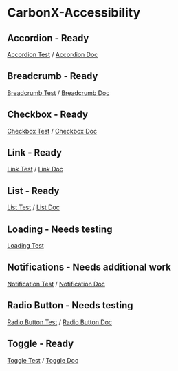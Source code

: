 # CarbonX-Accessibility
## Accordion - Ready
[Accordion Test](https://htmlpreview.github.io/?https://github.com/snidersd/CarbonX-Accessibility/blob/master/Accordion-test/Accordion%20Accessibility.html) /
[Accordion Doc](https://htmlpreview.github.io/?https://github.com/snidersd/CarbonX-Accessibility/blob/master/Doc/Accordion-doc.html)
## Breadcrumb - Ready
[Breadcrumb Test](https://htmlpreview.github.io/?https://github.com/snidersd/CarbonX-Accessibility/blob/master/Breadcrumb-test/Breadcrumb%20Accessibility.html)  /
[Breadcrumb Doc](https://htmlpreview.github.io/?https://github.com/snidersd/CarbonX-Accessibility/blob/master/Doc/breadcrumb-doc.html)
## Checkbox - Ready
[Checkbox Test](https://htmlpreview.github.io/?https://github.com/snidersd/CarbonX-Accessibility/blob/master/Checkbox-test/Checkbox-test.html) /
[Checkbox Doc](https://htmlpreview.github.io/?https://github.com/snidersd/CarbonX-Accessibility/blob/master/Doc/Checkbox-doc.html)
## Link - Ready
[Link Test](https://htmlpreview.github.io/?https://github.com/snidersd/CarbonX-Accessibility/blob/master/Link-test/Link%20Accessibility.html) /
[Link Doc](https://htmlpreview.github.io/?https://github.com/snidersd/CarbonX-Accessibility/blob/master/Doc/Link-doc.html)
## List - Ready
[List Test](https://htmlpreview.github.io/?https://github.com/snidersd/CarbonX-Accessibility/blob/master/List-test/List%20Accessibility.html) /
[List Doc](https://htmlpreview.github.io/?https://github.com/snidersd/CarbonX-Accessibility/blob/master/Doc/List%20Accessibility.html)
## Loading - Needs testing
[Loading Test](https://htmlpreview.github.io/?https://github.com/snidersd/CarbonX-Accessibility/blob/master/Loading-test/Loading-test.html)
## Notifications - Needs additional work
[Notification Test](https://htmlpreview.github.io/?https://github.com/snidersd/CarbonX-Accessibility/blob/master/Notification-test/Notification%20Accessibility.html) /
[Notification Doc](https://htmlpreview.github.io/?https://github.com/snidersd/CarbonX-Accessibility/blob/master/Doc/Notification%20Accessibility.html)
## Radio Button - Needs testing
[Radio Button Test](https://htmlpreview.github.io/?https://github.com/snidersd/CarbonX-Accessibility/blob/master/RadioButton-test/RadioButton-test.html) /
[Radio Button Doc](https://htmlpreview.github.io/?https://github.com/snidersd/CarbonX-Accessibility/blob/master/Doc/RadioButton-doc.html)
## Toggle - Ready
[Toggle Test](https://htmlpreview.github.io/?https://github.com/snidersd/CarbonX-Accessibility/blob/master/Toggle-test/Toggle-test.html) /
[Toggle Doc](https://htmlpreview.github.io/?https://github.com/snidersd/CarbonX-Accessibility/blob/master/Doc/Toggle-doc.html)
